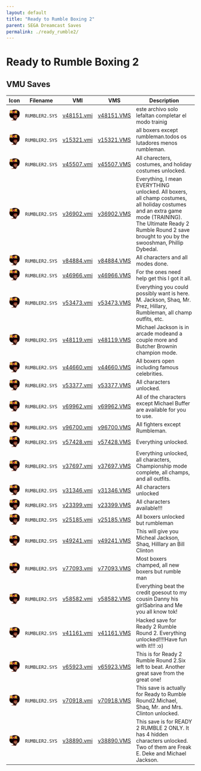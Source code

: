 ```yaml
---
layout: default
title: "Ready to Rumble Boxing 2"
parent: SEGA Dreamcast Saves
permalink: ./ready_rumble2/
---
```

# Ready to Rumble Boxing 2

## VMU Saves

| Icon | Filename | VMI | VMS | Description |
|------|----------|-----|-----|-------------|
| ![Ready to Rumble Boxing 2](../icons/RUMBLER2.SYS.GIF) | `RUMBLER2.SYS` | [v48151.vmi](v48151.vmi) | [v48151.VMS](v48151.VMS) | este archivo solo lefaltan completar el modo trainig  |
| ![Ready to Rumble Boxing 2](../icons/RUMBLER2.SYS.GIF) | `RUMBLER2.SYS` | [v15321.vmi](v15321.vmi) | [v15321.VMS](v15321.VMS) | all boxers except rumbleman.todos os lutadores menos rumbleman.   |
| ![Ready to Rumble Boxing 2](../icons/RUMBLER2.SYS.GIF) | `RUMBLER2.SYS` | [v45507.vmi](v45507.vmi) | [v45507.VMS](v45507.VMS) | All charecters, costumes, and holiday costumes unlocked.  |
| ![Ready to Rumble Boxing 2](../icons/RUMBLER2.SYS.GIF) | `RUMBLER2.SYS` | [v36902.vmi](v36902.vmi) | [v36902.VMS](v36902.VMS) | Everything, I mean EVERYTHING unlocked.  All boxers, all champ costumes, all holiday costumes and an extra game mode (TRAINING).  The Ultimate Ready 2 Rumble Round 2 save brought to you by the swooshman, Phillip Dybedal.  |
| ![Ready to Rumble Boxing 2](../icons/RUMBLER2.SYS.GIF) | `RUMBLER2.SYS` | [v84884.vmi](v84884.vmi) | [v84884.VMS](v84884.VMS) | All characters and all modes done.   |
| ![Ready to Rumble Boxing 2](../icons/RUMBLER2.SYS.GIF) | `RUMBLER2.SYS` | [v46966.vmi](v46966.vmi) | [v46966.VMS](v46966.VMS) | For the ones need help get this I got it all.  |
| ![Ready to Rumble Boxing 2](../icons/RUMBLER2.SYS.GIF) | `RUMBLER2.SYS` | [v53473.vmi](v53473.vmi) | [v53473.VMS](v53473.VMS) | Everything you could possibly want is here. M. Jackson, Shaq, Mr. Prez, Hillary, Rumbleman, all champ outfits, etc.  |
| ![Ready to Rumble Boxing 2](../icons/RUMBLER2.SYS.GIF) | `RUMBLER2.SYS` | [v48119.vmi](v48119.vmi) | [v48119.VMS](v48119.VMS) | Michael Jackson is in arcade modeand a couple more and Butcher Brownin champion mode.  |
| ![Ready to Rumble Boxing 2](../icons/RUMBLER2.SYS.GIF) | `RUMBLER2.SYS` | [v44660.vmi](v44660.vmi) | [v44660.VMS](v44660.VMS) | All boxers open including famous celebrities.  |
| ![Ready to Rumble Boxing 2](../icons/RUMBLER2.SYS.GIF) | `RUMBLER2.SYS` | [v53377.vmi](v53377.vmi) | [v53377.VMS](v53377.VMS) | All characters unlocked.  |
| ![Ready to Rumble Boxing 2](../icons/RUMBLER2.SYS.GIF) | `RUMBLER2.SYS` | [v69962.vmi](v69962.vmi) | [v69962.VMS](v69962.VMS) | All of the characters except Michael Buffer are available for you to use.  |
| ![Ready to Rumble Boxing 2](../icons/RUMBLER2.SYS.GIF) | `RUMBLER2.SYS` | [v96700.vmi](v96700.vmi) | [v96700.VMS](v96700.VMS) | All fighters except Rumbleman.  |
| ![Ready to Rumble Boxing 2](../icons/RUMBLER2.SYS.GIF) | `RUMBLER2.SYS` | [v57428.vmi](v57428.vmi) | [v57428.VMS](v57428.VMS) | Everything unlocked.  |
| ![Ready to Rumble Boxing 2](../icons/RUMBLER2.SYS.GIF) | `RUMBLER2.SYS` | [v37697.vmi](v37697.vmi) | [v37697.VMS](v37697.VMS) | Everything unlocked, all characters, Championship mode complete, all champs, and all outfits.  |
| ![Ready to Rumble Boxing 2](../icons/RUMBLER2.SYS.GIF) | `RUMBLER2.SYS` | [v31346.vmi](v31346.vmi) | [v31346.VMS](v31346.VMS) | All characters unlocked  |
| ![Ready to Rumble Boxing 2](../icons/RUMBLER2.SYS.GIF) | `RUMBLER2.SYS` | [v23399.vmi](v23399.vmi) | [v23399.VMS](v23399.VMS) | All characters available!!!  |
| ![Ready to Rumble Boxing 2](../icons/RUMBLER2.SYS.GIF) | `RUMBLER2.SYS` | [v25185.vmi](v25185.vmi) | [v25185.VMS](v25185.VMS) | All boxers unlocked but rumbleman  |
| ![Ready to Rumble Boxing 2](../icons/RUMBLER2.SYS.GIF) | `RUMBLER2.SYS` | [v49241.vmi](v49241.vmi) | [v49241.VMS](v49241.VMS) | This will give you Micheal Jackson, Shaq, Hilllary an Bill Clinton  |
| ![Ready to Rumble Boxing 2](../icons/RUMBLER2.SYS.GIF) | `RUMBLER2.SYS` | [v77093.vmi](v77093.vmi) | [v77093.VMS](v77093.VMS) | Most boxers champed, all new boxers but rumble man  |
| ![Ready to Rumble Boxing 2](../icons/RUMBLER2.SYS.GIF) | `RUMBLER2.SYS` | [v58582.vmi](v58582.vmi) | [v58582.VMS](v58582.VMS) | Everything beat the credit goesout to my cousin Danny his girlSabrina and Me you all know tok!  |
| ![Ready to Rumble Boxing 2](../icons/RUMBLER2.SYS.GIF) | `RUMBLER2.SYS` | [v41161.vmi](v41161.vmi) | [v41161.VMS](v41161.VMS) | Hacked save for Ready 2 Rumble Round 2. Everything unlocked!!!!Have fun with it!!! :o)  |
| ![Ready to Rumble Boxing 2](../icons/RUMBLER2.SYS.GIF) | `RUMBLER2.SYS` | [v65923.vmi](v65923.vmi) | [v65923.VMS](v65923.VMS) | This is for Ready 2 Rumble Round 2.Six left to beat. Another great save from the great one!  |
| ![Ready to Rumble Boxing 2](../icons/RUMBLER2.SYS.GIF) | `RUMBLER2.SYS` | [v70918.vmi](v70918.vmi) | [v70918.VMS](v70918.VMS) | This save is actually for Ready to Rumble Round2.Michael, Shaq, Mr. and Mrs. Clinton unlocked.  |
| ![Ready to Rumble Boxing 2](../icons/RUMBLER2.SYS.GIF) | `RUMBLER2.SYS` | [v38890.vmi](v38890.vmi) | [v38890.VMS](v38890.VMS) | This save is for READY 2 RUMBLE 2 ONLY. It has 4 hidden characters unlocked. Two of them are Freak E. Deke and Michael Jackson.   |
